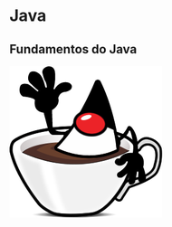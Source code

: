 # Java
<h2> Fundamentos do Java </h2>
<img src="https://github.com/Breda1546/Java/blob/master/imagens/duke-java.png">
